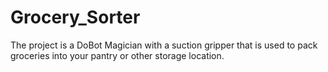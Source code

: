 # Grocery_Sorter
The project is a DoBot Magician with a suction gripper that is used to pack groceries into your pantry or other storage location.

